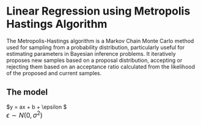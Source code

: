 # Linear Regression using Metropolis Hastings Algorithm

The Metropolis-Hastings algorithm is a Markov Chain Monte Carlo method used for sampling from a probability distribution, particularly useful for estimating parameters in Bayesian inference problems. It iteratively proposes new samples based on a proposal distribution, accepting or rejecting them based on an acceptance ratio calculated from the likelihood of the proposed and current samples.

## The model
$y = ax + b + \epsilon $  
<span style="font-size: larger"> $\epsilon \sim N(0, \sigma^{2})$ </span>


